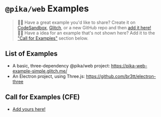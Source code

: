 # `@pika/web` Examples

> 🙋‍♀️ Have a great example you'd like to share? Create it on [CodeSandbox](https://codesandbox.io/), [Glitch](https://glitch.com), or a new GitHub repo and then [add it here!](https://github.com/pikapkg/web/edit/master/EXAMPLES.md)  
> 🙋‍♂️ Have a idea for an example that's not shown here? Add it to the ["Call for Examples"](#call-for-examples-cfe) section below.

## List of Examples

- A basic, three-dependency @pika/web project: https://pika-web-example-simple.glitch.me/
- An Electron project, using Three.js: https://github.com/br3tt/electron-three

## Call for Examples (CFE)

- [Add yours here!](https://github.com/pikapkg/web/edit/master/EXAMPLES.md)
